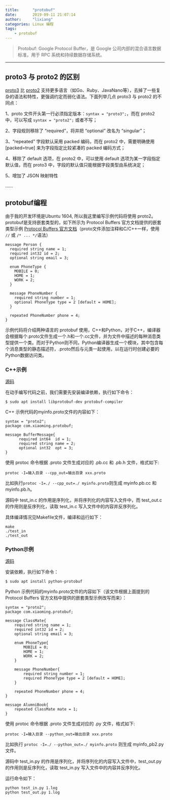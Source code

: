 ```yaml
---
title:      "protobuf"
date:       2019-09-11 21:07:14
author:     "lixiang"
categories: Linux 编程
tags:
    - protobuf
---
```


> Protobuf: Google Protocol Buffer，是 Google 公司内部的混合语言数据标准，用于 RPC 系统和持续数据存储系统。

---

## proto3 与 proto2 的区别
  [proto3](https://developers.google.com/protocol-buffers/docs/proto3) 比 [proto2](https://developers.google.com/protocol-buffers/docs/proto) 支持更多语言（如Go、Ruby、JavaNano等），去掉了一些复杂的语法和特性，更强调约定而弱化语法。下面列举几点 proto3 与 proto2 的不同点：

  1、proto 文件开头第一行必须指定版本：`syntax = "proto3";`，而在 proto2 中，可以写成 `syntax = "proto2";` 或者不写；

  2、字段规则移除了 “required”，将并把 “optional” 改名为 “singular”；

  3、“repeated” 字段默认采用 packed 编码，而在 proto2 中，需要明确使用 [packed=true] 来为字段指定比较紧凑的 packed 编码方式；

  4、移除了 default 选项，在 proto2 中，可以使用 default 选项为某一字段指定默认值，而在 proto3 中，字段的默认值只能根据字段类型由系统决定；

  5、增加了 JSON 映射特性

  ......

## protobuf编程
  由于我的开发环境是Ubuntu 1604, 所以我这里编写示例代码将使用 proto2。protobuf是支持嵌套类型的，如下所示为 Protocol Buffers 官方文档提供的嵌套类型示例 [Protocol Buffers 官方文档](https://developers.google.com/protocol-buffers/docs/overview)（proto文件添加注释和C/C++一样，使用 `//` 或 `/* ... */`语法）
  ```
  message Person {
    required string name = 1;
    required int32 id = 2;
    optional string email = 3;

    enum PhoneType {
      MOBILE = 0;
      HOME = 1;
      WORK = 2;
    }

    message PhoneNumber {
      required string number = 1;
      optional PhoneType type = 2 [default = HOME];
    }

    repeated PhoneNumber phone = 4;
  }
  ```

  示例代码将介绍两种语言的 protobuf 使用，C++和Python，对于C++，编译器会根据每个.proto文件生成一个.h和一个.cc文件，并为文件中描述的每种消息类型提供一个类。而对于Python则不同，Python编译器生成一个模块，其中包含每个消息类型的静态描述符，.proto然后与元类一起使用，以在运行时创建必要的Python数据访问类。

### C++示例

  [源码](https://github.com/eightplus/examples/tree/master/code/C/protobuf)

  在动手编写代码之前，我们需要先安装编译依赖，执行如下命令：
  ```
  $ sudo apt install libprotobuf-dev protobuf-compiler
  ```

  C++ 示例代码的myinfo.proto文件的内容如下：
  ```
  syntax = "proto2";
  package com.xiaoming.protobuf;

  message BufferMessage{
        required int64  id = 1;
        required string name = 2;
        optional int32  opt = 3;
  }
  ```

  使用 protoc 命令根据 .proto 文件生成对应的 .pb.cc 和 .pb.h 文件，格式如下:

  `protoc -I=输入目录 --cpp_out=输出目录 xxx.proto`

  比如执行`protoc -I=./ --cpp_out=./ myinfo.proto`则生成 myinfo.pb.cc 和 myinfo.pb.h。

  源码中 test_in.c 的作用是序列化，并将序列化的内容写入文件中，而 test_out.c 的作用则是反序列化，读取 test_in.c 写入文件中的内容并反序列化。

  具体编译情况见Makefile文件，编译和运行如下：
  ```
  make
  ./test_in
  ./test_out
  ```

### Python示例

  [源码](https://github.com/eightplus/examples/tree/master/code/Python/protobuf)

  安装依赖，执行如下命令：
  ```
  $ sudo apt install python-protobuf
  ```

  Python 示例代码的myinfo.proto文件的内容如下（该文件根据上面提到的 Protocol Buffers 官方文档中提供的嵌套类型示例改写而来）：
  ```
  syntax = "proto2";
  package com.xiaoming.protobuf;

  message ClassMate{
      required string name = 1;
      required int32 id = 2;
      optional string email = 3;

      enum PhoneType{
          MOBILE = 0;
          HOME = 1;
          WORK = 2;
      }

      message PhoneNumber{
          required string number = 1;
          required PhoneType type = 2 [default = HOME];
      }

      repeated PhoneNumber phone = 4;
  }

  message AlumniBook{
      repeated ClassMate mate = 1;
  }
  ```

  使用 protoc 命令根据 .proto 文件生成对应的 .py 文件，格式如下:

  `protoc -I=输入目录 --python_out=输出目录 xxx.proto`

  比如执行 `protoc -I=./ --python_out=./ myinfo.proto` 则生成 myinfo_pb2.py 文件。

  源码中 test_in.py 的作用是序列化，并将序列化的内容写入文件中，test_out.py 的作用则是反序列化，读取 test_in.py 写入文件中的内容并反序列化。

  运行命令如下：
  ```
  python test_in.py 1.log
  python test_out.py 1.log
  ```
